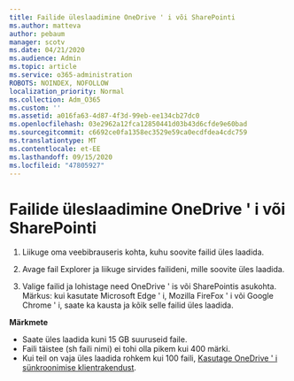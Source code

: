 ```yaml
---
title: Failide üleslaadimine OneDrive ' i või SharePointi
ms.author: matteva
author: pebaum
manager: scotv
ms.date: 04/21/2020
ms.audience: Admin
ms.topic: article
ms.service: o365-administration
ROBOTS: NOINDEX, NOFOLLOW
localization_priority: Normal
ms.collection: Adm_O365
ms.custom: ''
ms.assetid: a016fa63-4d87-4f3d-99eb-ee134cb27dc0
ms.openlocfilehash: 03e2962a12fca12850441d03b43d6cfde9e60bad
ms.sourcegitcommit: c6692ce0fa1358ec3529e59ca0ecdfdea4cdc759
ms.translationtype: MT
ms.contentlocale: et-EE
ms.lasthandoff: 09/15/2020
ms.locfileid: "47805927"
---
```

# <a name="upload-files-to-onedrive-or-sharepoint"></a>Failide üleslaadimine OneDrive ' i või SharePointi

1. Liikuge oma veebibrauseris kohta, kuhu soovite failid üles laadida.
    
2. Avage fail Explorer ja liikuge sirvides failideni, mille soovite üles laadida.
    
3. Valige failid ja lohistage need OneDrive ' is või SharePointis asukohta. Märkus: kui kasutate Microsoft Edge ' i, Mozilla FireFox ' i või Google Chrome ' i, saate ka kausta ja kõik selle failid üles laadida.
    
**Märkmete**
- Saate üles laadida kuni 15 GB suuruseid faile. 
- Faili täistee (sh faili nimi) ei tohi olla pikem kui 400 märki. 
- Kui teil on vaja üles laadida rohkem kui 100 faili, [Kasutage OneDrive ' i sünkroonimise klientrakendust](https://go.microsoft.com/fwlink/?linkid=866427). 
  

